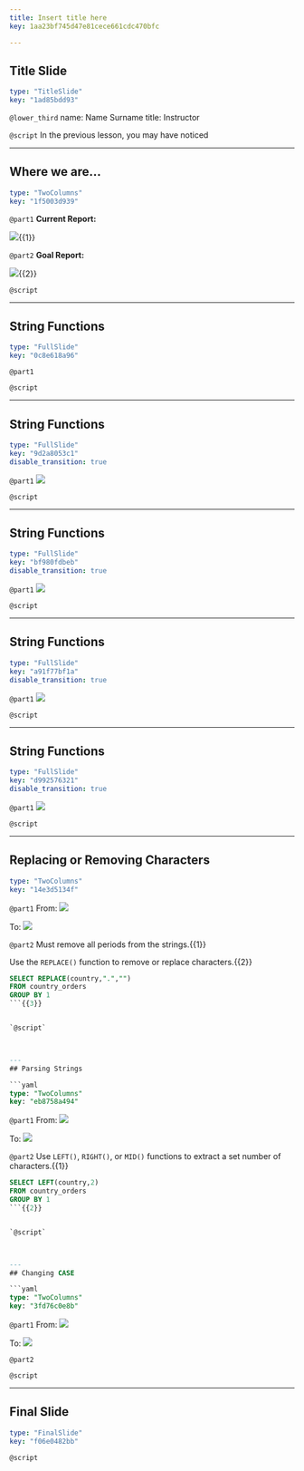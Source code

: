 ```yaml
---
title: Insert title here
key: 1aa23bf745d47e81cece661cdc470bfc

---
```

## Title Slide

```yaml
type: "TitleSlide"
key: "1ad85bdd93"
```

`@lower_third`
name: Name Surname
title: Instructor


`@script`
In the previous lesson, you may have noticed


---
## Where we are...

```yaml
type: "TwoColumns"
key: "1f5003d939"
```

`@part1`
**Current Report:**

![](https://assets.datacamp.com/production/repositories/3775/datasets/5bb6381fe98fbdf50db0d592290157ae51ef282f/2.4_current_state.PNG){{1}}


`@part2`
**Goal Report:**

![](https://assets.datacamp.com/production/repositories/3775/datasets/ae048851b15c2447aeccb2b6b9280d2a2cb53a45/2.4_goal_state.PNG){{2}}


`@script`



---
## String Functions

```yaml
type: "FullSlide"
key: "0c8e618a96"
```

`@part1`



`@script`



---
## String Functions

```yaml
type: "FullSlide"
key: "9d2a8053c1"
disable_transition: true
```

`@part1`
![](https://assets.datacamp.com/production/repositories/3775/datasets/d7f7cc82a54ad38e9baa52e160b97ec85a5a1a4a/functions_1.png)


`@script`



---
## String Functions

```yaml
type: "FullSlide"
key: "bf980fdbeb"
disable_transition: true
```

`@part1`
![](https://assets.datacamp.com/production/repositories/3775/datasets/47f9751e4fba8eed1092e432a7b05869f66a39e8/functions_2.png)


`@script`



---
## String Functions

```yaml
type: "FullSlide"
key: "a91f77bf1a"
disable_transition: true
```

`@part1`
![](https://assets.datacamp.com/production/repositories/3775/datasets/15848121ce578d94e94ea069c8f0165e8eb65183/functions_3.png)


`@script`



---
## String Functions

```yaml
type: "FullSlide"
key: "d992576321"
disable_transition: true
```

`@part1`
![](https://assets.datacamp.com/production/repositories/3775/datasets/6eafc1440220f1c82557b8d06a5129586990ae9d/functions_4.png)


`@script`



---
## Replacing or Removing Characters

```yaml
type: "TwoColumns"
key: "14e3d5134f"
```

`@part1`
From:
![](https://assets.datacamp.com/production/repositories/3775/datasets/fdc3e64c7ba39c475bda9e2258937ce1de7afa19/replace_table.PNG)

To:
![](https://assets.datacamp.com/production/repositories/3775/datasets/4965640c7f020c64ec70128669f693eb22f7c40d/replace_output.PNG)


`@part2`
Must remove all periods from the strings.{{1}}

Use the ```REPLACE()``` function to remove or replace characters.{{2}}

```sql
SELECT REPLACE(country,".","")
FROM country_orders
GROUP BY 1
```{{3}}


`@script`



---
## Parsing Strings

```yaml
type: "TwoColumns"
key: "eb8758a494"
```

`@part1`
From:
![](https://assets.datacamp.com/production/repositories/3775/datasets/3dbee5e624d829e7950a085f0735f4a6f5c2a805/left_table.PNG)

To:
![](https://assets.datacamp.com/production/repositories/3775/datasets/79b64d1ed0b2ced379da4f944f348395fbd1ef2e/left_output.PNG)


`@part2`
Use ```LEFT()```, ```RIGHT()```, or ```MID()``` functions to extract a set number of characters.{{1}}

```sql
SELECT LEFT(country,2)
FROM country_orders
GROUP BY 1
```{{2}}


`@script`



---
## Changing CASE

```yaml
type: "TwoColumns"
key: "3fd76c0e8b"
```

`@part1`
From:
![](https://assets.datacamp.com/production/repositories/3775/datasets/0aa354a7ab9aef85ae3c31fe3f5d39a3e20f8d64/upper_table.PNG)

To:
![](https://assets.datacamp.com/production/repositories/3775/datasets/6c5fddf16b295446f1f484fbb07b9947b223cd1b/upper_output.PNG)


`@part2`



`@script`



---
## Final Slide

```yaml
type: "FinalSlide"
key: "f06e0482bb"
```

`@script`


